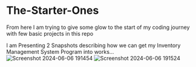 # The-Starter-Ones
From here I am trying to give some glow to the start of my coding journey with few basic projects in this repo

I am Presenting 2 Snapshots describing how we can get my Inventory Management System Program into works...
![Screenshot 2024-06-06 191454](https://github.com/lakshya-kukreja/The-Starter-Ones/assets/145887272/f5612ef6-1b1c-4373-bedd-1df936625ae0)
![Screenshot 2024-06-06 191524](https://github.com/lakshya-kukreja/The-Starter-Ones/assets/145887272/7800aa16-088b-4321-bce2-d4478b7ca528)
